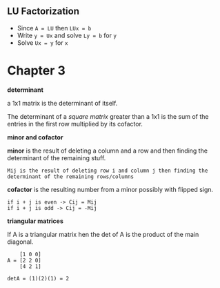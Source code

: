 ## LU Factorization

- Since `A = LU` then `LUx = b`
- Write `y = Ux` and solve `Ly = b` for `y`
- Solve `Ux = y` for `x`

# Chapter 3

**determinant**

a 1x1 matrix is the determinant of itself.

The determinant of a *square matrix* greater than a 1x1 is the sum of the entries in the first row multiplied by its cofactor.

**minor and cofactor**

**minor** is the result of deleting a column and a row and then finding the determinant of the remaining stuff.

    Mij is the result of deleting row i and column j then finding the determinant of the remaining rows/columns

**cofactor** is the resulting number from a minor possibly with flipped sign.

    if i + j is even -> Cij = Mij
    if i + j is odd -> Cij = -Mij

**triangular matrices**

If A is a triangular matrix hen the det of A is the product of the main diagonal.

        [1 0 0]
    A = [2 2 0]
        [4 2 1]

    detA = (1)(2)(1) = 2
